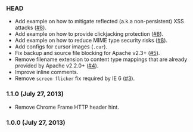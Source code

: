 ### HEAD

* Add example on how to mitigate reflected (a.k.a non-persistent) XSS attacks
  ([#8](https://github.com/h5bp/server-configs-apache/issues/8)).
* Add example on how to provide clickjacking protection
  ([#8](https://github.com/h5bp/server-configs-apache/issues/8)).
* Add example on how to reduce MIME type security risks
  ([#8](https://github.com/h5bp/server-configs-apache/issues/8)).
* Add configs for cursor images (`.cur`).
* Fix backup and source file blocking for Apache v2.3+
  ([#5](https://github.com/h5bp/server-configs-apache/issues/5)).
* Remove filename extension to content type mappings that are already provided
  by Apache v2.2.0+
  ([#4](https://github.com/h5bp/server-configs-apache/issues/4)).
* Improve inline comments.
* Remove `screen flicker` fix required by IE 6
  ([#3](https://github.com/h5bp/server-configs-apache/issues/3)).

### 1.1.0 (July 27, 2013)

* Remove Chrome Frame HTTP header hint.

### 1.0.0 (July 27, 2013)
